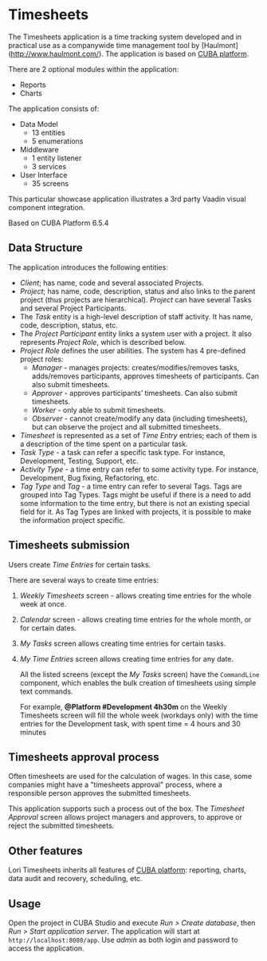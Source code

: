 # Timesheets

The Timesheets application is a time tracking system developed and in practical use  as a companywide time management tool by [Haulmont] (http://www.haulmont.com/). The application is based on [CUBA platform](https://www.cuba-platform.com/).

There are 2 optional modules within the application:

* Reports
* Charts

The application consists of:

* Data Model
    * 13 entities 
    * 5 enumerations
* Middleware
    * 1 entity listener
    * 3 services
* User Interface
    * 35 screens

This particular showcase application illustrates a 3rd party Vaadin visual component integration.

Based on CUBA Platform 6.5.4

## Data Structure

The application introduces the following entities:

* *Client*; has name, code and several associated Projects.
* *Project*; has name, code, description, status and also links to the parent project (thus projects are hierarchical). *Project* can have several Tasks and several Project Participants.
* The *Task* entity is a high-level description of staff activity. It has name, code, description, status, etc.
* The *Project Participant* entity links a system user with a project. It also represents *Project Role*, which is described below.
* *Project Role* defines the user abilities. The system has 4 pre-defined project roles:
    * *Manager* - manages projects: creates/modifies/removes tasks, adds/removes participants, approves timesheets of participants. Can also submit timesheets.
    * *Approver* - approves participants’ timesheets. Can also submit timesheets.
    * *Worker* - only able to submit timesheets.
    * *Observer* - cannot create/modify any data (including timesheets), but can observe the project and all submitted timesheets.
* *Timesheet* is represented as a set of *Time Entry* entries; each of them is a description of the time spent on a particular task.
* *Task Type* - a task can refer a specific task type. For instance, Development, Testing, Support, etc.
* *Activity Type* - a time entry can refer to some activity type. For instance, Development, Bug fixing, Refactoring, etc.
* *Tag Type* and *Tag* - a time entry can refer to several Tags. Tags are grouped into Tag Types. Tags might be useful if there is a need to add some information to the time entry, but there is not an existing special field for it. As Tag Types are linked with projects, it is possible to make the information project specific.

## Timesheets submission

Users create *Time Entries* for certain tasks.

There are several ways to create time entries:

1.	*Weekly Timesheets* screen - allows creating time entries for the whole week at once.

2.	*Calendar* screen - allows creating time entries for the whole month, or for certain dates.

3.	*My Tasks* screen allows creating time entries for certain tasks.

4.	*My Time Entries* screen allows creating time entries for any date.

    All the listed screens (except the *My Tasks* screen) have the `CommandLine` component, which enables the bulk creation of timesheets using simple text commands.

    For example, **@Platform #Development 4h30m** on the Weekly Timesheets screen will fill the whole week (workdays only) with the time entries for the Development task, with spent time = 4 hours and 30 minutes

## Timesheets approval process

Often timesheets are used for the calculation of wages. In this case, some companies might have a "timesheets approval" process, where a responsible person approves the submitted timesheets.

This application supports such a process out of the box. The *Timesheet Approval* screen allows project managers and approvers, to approve or reject the submitted timesheets.

## Other features

Lori Timesheets inherits all features of [CUBA platform](https://www.cuba-platform.com/en/): reporting, charts, data audit and recovery, scheduling, etc.

## Usage
Open the project in CUBA Studio and execute *Run > Create database*, then *Run > Start application server*. The application will start at `http://localhost:8080/app`. Use *admin* as both login and password to access the application.
